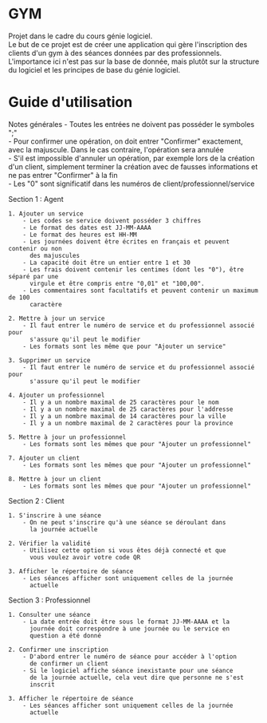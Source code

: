 # GYM
Projet dans le cadre du cours génie logiciel.<br />
Le but de ce projet est de créer une application qui gère l'inscription des clients d'un gym à des séances données par des professionnels. L'importance ici n'est pas sur la base de donnée, mais plutôt sur la structure du logiciel et les principes de base du génie logiciel.

# Guide d'utilisation 
Notes générales
    - Toutes les entrées ne doivent pas posséder le symboles ";"<br />
    - Pour confirmer une opération, on doit entrer "Confirmer" exactement, avec
      la majuscule. Dans le cas contraire, l'opération sera annulée<br />
    - S'il est impossible d'annuler un opération, par exemple lors de la création
      d'un client, simplement terminer la création avec de fausses informations
      et ne pas entrer "Confirmer" à la fin <br />
    - Les "0" sont significatif dans les numéros de client/professionnel/service

Section 1 : Agent

    1. Ajouter un service
        - Les codes se service doivent posséder 3 chiffres
        - Le format des dates est JJ-MM-AAAA
        - Le format des heures est HH-MM
        - Les journées doivent être écrites en français et peuvent contenir ou non
          des majuscules
        - La capacité doit être un entier entre 1 et 30
        - Les frais doivent contenir les centimes (dont les "0"), être séparé par une
          virgule et être compris entre "0,01" et "100,00".
        - Les commentaires sont facultatifs et peuvent contenir un maximum de 100
          caractère

    2. Mettre à jour un service
        - Il faut entrer le numéro de service et du professionnel associé pour
          s'assure qu'il peut le modifier
        - Les formats sont les même que pour "Ajouter un service"

    3. Supprimer un service
        - Il faut entrer le numéro de service et du professionnel associé pour
          s'assure qu'il peut le modifier

    4. Ajouter un professionnel
        - Il y a un nombre maximal de 25 caractères pour le nom
        - Il y a un nombre maximal de 25 caractères pour l'addresse
        - Il y a un nombre maximal de 14 caractères pour la ville
        - Il y a un nombre maximal de 2 caractères pour la province

    5. Mettre à jour un professionnel
        - Les formats sont les mêmes que pour "Ajouter un professionnel"

    7. Ajouter un client
        - Les formats sont les mêmes que pour "Ajouter un professionnel"

    8. Mettre à jour un client
        - Les formats sont les mêmes que pour "Ajouter un professionnel"

Section 2 : Client

    1. S'inscrire à une séance
        - On ne peut s'inscrire qu'à une séance se déroulant dans 
          la journée actuelle

    2. Vérifier la validité
        - Utilisez cette option si vous êtes déjà connecté et que
          vous voulez avoir votre code QR

    3. Afficher le répertoire de séance
        - Les séances afficher sont uniquement celles de la journée
          actuelle

Section 3 : Professionnel

    1. Consulter une séance
        - La date entrée doit être sous le format JJ-MM-AAAA et la
          journée doit correspondre à une journée ou le service en
          question a été donné

    2. Confirmer une inscription
        - D'abord entrer le numéro de séance pour accéder à l'option
          de confirmer un client
        - Si le logiciel affiche séance inexistante pour une séance
          de la journée actuelle, cela veut dire que personne ne s'est
          inscrit

    3. Afficher le répertoire de séance
        - Les séances afficher sont uniquement celles de la journée
          actuelle
